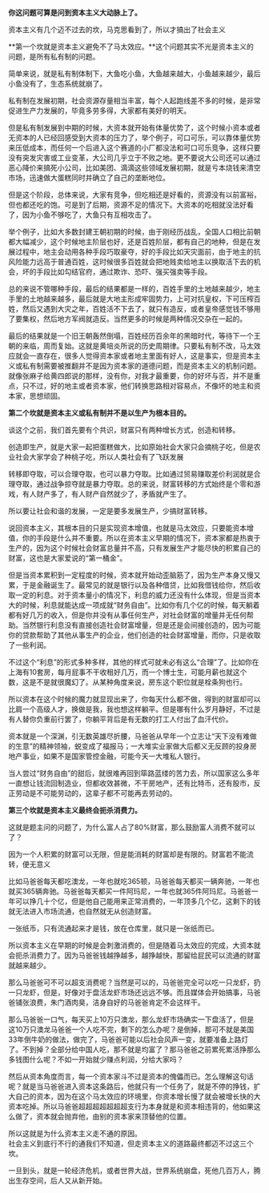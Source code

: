 



**你这问题可算是问到资本主义大动脉上了。**

资本主义有几个迈不过去的坎，马克思看到了，所以才搞出了社会主义

**第一个坎就是资本主义避免不了马太效应。**这个问题其实不光是资本主义的问题，是所有私有制的问题。

简单来说，就是私有制体制下，大鱼吃小鱼，大鱼越来越大，小鱼越来越少，最后小鱼没有了，生态系统就崩了。

私有制在发展初期，社会资源存量相当丰富，每个人起跑线差不多的时候，是非常促进生产力发展的，毕竟多劳多得，大家都有美好的明天。

但是私有制发展到中期的时候，大资本就开始有体量优势了，这个时候小资本或者无资本的人已经回感受到大资本的压力了，举个例子，可口可乐，可以靠体量优势来压低成本，而任何一个后进入这个赛道的小厂都没法和可口可乐竞争，这样只要没有突发灾害或工业变革，大公司几乎立于不败之地。更不要说大公司还可以通过恶心降价来搞死小公司，比如美团、滴滴这些领域发展初期，就是亏本烧钱来清空市场，迅速做大蛋糕同时并确立了自己的垄断地位。

但是这个阶段，总体来说，大家有竞争，但吃相还是好看的，资源没有以前富裕，但也都还吃的饱。可是到了后期，资源不足的情况下。大资本的吃相就没法好看了，因为小鱼不够吃了，大鱼只有互相攻击了。

举个例子，比如大多数封建王朝初期的时候，由于刚经历战乱，全国人口相比前朝都大幅减少，这个时候地主阶层也好，还是百姓阶层，都有自己的地种，但是在发展过程中，地主会动用各种手段巧取豪夺，好的手段比如天灾面前，由于地主的抗风险能力远高于普通百姓，这时候很多百姓就会把地贱卖给地主以换取活下去的机会，坏的手段比如勾结官府，通过欺诈、恐吓、强买强卖等手段。

总的来说不管哪种手段，最后的结果都是一样的，百姓手里的土地越来越少，地主手里的土地越来越多，最后就是大地主形成牢固势力，上可对抗皇权，下可压榨百姓，然后又遇到大灾之年，百姓活不下去了，就只有造反，或者皇帝感觉钱不够用了要集权，然后地方军阀就造反。当然更多的时候是两种情况交杂在一起的。

最后的结果就是一个旧王朝轰然倒塌，百姓经历百余年的黑暗时代，等待下一个王朝的来临，周而复始。这就是黄培炎所说的历史周期律。只要私有制不改，马太效应就会一直存在，很多人觉得资本家或者地主里面有好人，这是事实，但是资本主义或私有制需要被推翻并不是因为资本家的道德问题，而是资本主义的机制问题。就像张麻子给黄四郎说的那样，没有你，对我才最重要，你的好坏与否，并不是重点，只不过，好的地主或者资本家，他们转换思路相对容易点，不像坏的地主和资本家，思想顽固。

**第二个坎就是资本主义或私有制并不是以生产为根本目的。**

谈这个之前，我们首先要有个共识，财富只有两种增长方式，创造和转移。

创造即生产，就是大家一起把蛋糕做大，比如原始社会大家只会摘桃子吃，但是农业社会大家学会了种桃子吃，所以人类社会有了飞跃发展  
  
转移即夺取，可以合理夺取，也可以暴力夺取。比如通过贸易赚取差价利润就是合理夺取，通过战争掠夺就是暴力夺取。总的来说，财富转移的方式始终是个零和游戏，有人财产多了，有人财产自然就少了，矛盾就产生了。

所以要让社会和谐的发展，一定是要多发展生产，少搞财富转移。  
  
说回资本主义，其根本目的只是实现资本增值，也就是马太效应，只要能资本增值，你的手段是什么并不重要。所以在资本主义早期的情况下，资本家都是热衷于生产的，因为这个时候社会财富总量并不高，只有发展生产才能尽快的积累自己的财富，这也是大家爱说的“第一桶金”。

但是当资本累积到一定程度的时候，资本就开始动歪脑筋了，因为生产本身又慢又累，于是金融诞生了。最常见的就是银行以及各种借贷，比如我借钱给你，然后收取一定的利息。对于资本量小的情况下，利息的威力还没有什么体现，但是当资本大的时候，利息就能达成一项成就“财务自由”。比如你有几个亿的时候，每天躺着都有好几万的收入，但是你并没有从事任何生产，对社会财富的增量并无任何帮助。当然银行利息没有直接创造社会财富增量，但是还是会间接创造的，因为可能你的贷款帮助了其他从事生产的企业，他们创造的社会财富增量，而你，只是收取了一些利润。

不过这个“利息”的形式多种多样，其他的样式可就未必有这么“合理”了。比如你在上海有10套房，每月屁事不干收租好几万，而一个博士生，可能月薪也就这个数，这是不是就很魔幻了。从某种角度来说，房东这个职位就是栓条狗也行。

所以资本在这个时候的魔力就显现出来了，你每天什么都不做，得到的财富却可以比肩一个高级人才，换做是我，我也想这样躺平。但是哪有什么岁月静好，不过是有人替你负重前行罢了，你躺平背后是有无数的打工人付出了血汗代价。

资本就是一个深渊，引无数英雄尽折腰，马爸爸从早年一个立志让“天下没有难做的生意”的精神领袖，蜕变成了福报马；一大堆实业家做大后都义无反顾的投身房地产事业，如果不是国家管控金融，可能今天一大堆私人银行。

当人尝过“财务自由”的甜后，就很难再回到筚路蓝缕的苦力去，所以国家这么多年一直想让钱流回制造业，但都收效甚微，不干房地产，还有比特币，还有股市，反正劳动是不可能劳动的，这辈子都不可能再去劳动的。

**第三个坎就是资本主义最终会扼杀消费力。**

这就是题主问的问题了，为什么富人占了80%财富，那么鼓励富人消费不就可以了？  
  
因为一个人积累的财富可以无限，但是能消耗的财富却是有限的。财富若不能流转，便无意义

比如马爸爸每天都吃澳龙，一年也就吃365顿，马爸爸每天都买一辆奔驰，一年也就买365辆奔驰。马爸爸每天都买一件阿玛尼，一年也就365件阿玛尼。马爸爸一年可以挣几十个亿，但是他自己能用来正常消费的，一年顶多几个亿，这剩下的钱就无法进入市场流通，也自然就无从创造财富。

一张纸币，只有流通起来才是钱，放在仓库里，就只是一张纸而已。

所以资本主义在早期的时候是会刺激消费的，但是随着马太效应的完成，大资本就会扼杀消费力了。因为马爸爸钱越挣越多，越挣越快，那留给屁民可以流通的财富就越来越少。

那么马爸爸可不可以超支消费呢？当然是可以的，马爸爸完全可以吃一只龙虾，扔一只龙虾，但是，好像对于盘活龙虾市场还远远不够。而且媒体会开始搞事，马爸爸铺张浪费，朱门酒肉臭，洁身自好的马爸爸肯定不会这样干。  
  
那么马爸爸一口气，每天买上10万只澳龙，那么龙虾市场确实一下盘活了，但是这10万只澳龙马爸爸一个人吃不完，剩下的怎么办呢？是倒掉，那可不就是美国33年倒牛奶的做法，做完了，马爸爸可能以后社会风声一变，就要准备上路灯了。不到掉？全部分给中国人吃，那不就是均富了？那马爸爸之前累死累活挣那么多钱图什么呢？不如一开始就少赚点利润，分给大家吗？

然后从资本角度而言，每一个资本家斗不过是资本的傀儡而已。怎么理解这句话呢？就是当马爸爸进入资本这条路后，他就只有一个任务了，就是不停的挣钱，扩大自己的资本，因为在这个马太效应的环境里，你资本增长慢了就会被增长快的大资本吃掉。所以马爸爸超超超超超超超支行为本身就是和资本相违背的，他如果这么做了，资本就会抛弃他，由别的资本家来顶替他的位置。

所以这就是为什么资本主义走不通的原因。  
社会主义到底行不行的通我们不知道，但走资本主义的道路最终都迈不过这三个坎。

一旦到头，就是一轮经济危机，或者世界大战，世界系统崩盘，死他几百万人，腾出生存空间，后人又从新开始。





